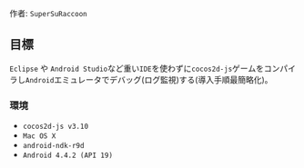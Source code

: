作者: `SuperSuRaccoon`


## 目標

`Eclipse` や `Android Studio`など重い`IDE`を使わずに`cocos2d-js`ゲームをコンパイラし`Android`エミュレータでデバッグ(ログ監視)する(導入手順最簡略化)。

### 環境

-   `cocos2d-js v3.10`
-   `Mac OS X`
-   `android-ndk-r9d`
-   `Android 4.4.2 (API 19)`